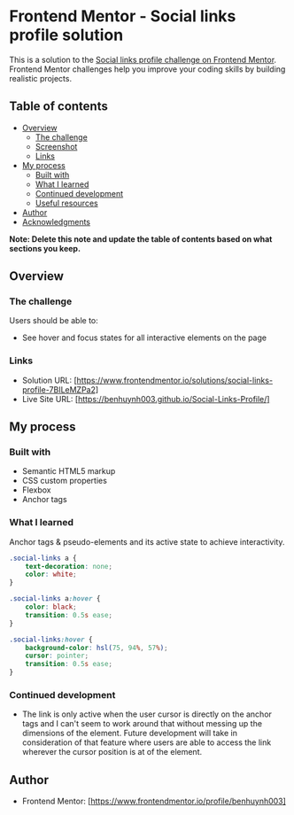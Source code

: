 # Frontend Mentor - Social links profile solution

This is a solution to the [Social links profile challenge on Frontend Mentor](https://www.frontendmentor.io/challenges/social-links-profile-UG32l9m6dQ). Frontend Mentor challenges help you improve your coding skills by building realistic projects. 

## Table of contents

- [Overview](#overview)
  - [The challenge](#the-challenge)
  - [Screenshot](#screenshot)
  - [Links](#links)
- [My process](#my-process)
  - [Built with](#built-with)
  - [What I learned](#what-i-learned)
  - [Continued development](#continued-development)
  - [Useful resources](#useful-resources)
- [Author](#author)
- [Acknowledgments](#acknowledgments)

**Note: Delete this note and update the table of contents based on what sections you keep.**

## Overview

### The challenge

Users should be able to:

- See hover and focus states for all interactive elements on the page
  
### Links

- Solution URL: [https://www.frontendmentor.io/solutions/social-links-profile-7BILeMZPa2]
- Live Site URL: [https://benhuynh003.github.io/Social-Links-Profile/]

## My process

### Built with

- Semantic HTML5 markup
- CSS custom properties
- Flexbox
- Anchor tags

### What I learned

Anchor tags & pseudo-elements and its active state to achieve interactivity. 

```css
.social-links a {
    text-decoration: none;
    color: white;
}

.social-links a:hover {
    color: black;
    transition: 0.5s ease;
}

.social-links:hover {
    background-color: hsl(75, 94%, 57%);
    cursor: pointer;
    transition: 0.5s ease;
}
```

### Continued development

- The link is only active when the user cursor is directly on the anchor tags and I can't seem to work around that without messing up the dimensions of the element. Future development will take in consideration of that feature where users are able to access the link wherever the cursor position is at of the element.

## Author

- Frontend Mentor: [https://www.frontendmentor.io/profile/benhuynh003]

